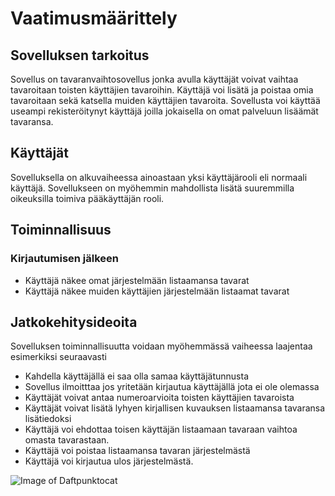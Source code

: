 # Vaatimusmäärittely
## Sovelluksen tarkoitus

Sovellus on tavaranvaihtosovellus jonka avulla käyttäjät voivat vaihtaa tavaroitaan toisten käyttäjien tavaroihin. Käyttäjä voi lisätä ja poistaa omia tavaroitaan sekä katsella muiden käyttäjien tavaroita. Sovellusta voi käyttää useampi rekisteröitynyt käyttäjä joilla jokaisella on omat palveluun lisäämät tavaransa.

## Käyttäjät
Sovelluksella on alkuvaiheessa ainoastaan yksi käyttäjärooli eli normaali käyttäjä. Sovellukseen on myöhemmin mahdollista lisätä suuremmilla oikeuksilla toimiva pääkäyttäjän rooli.

## Toiminnallisuus

### Kirjautumisen jälkeen
- Käyttäjä näkee omat järjestelmään listaamansa tavarat
- Käyttäjä näkee muiden käyttäjien järjestelmään listaamat tavarat

## Jatkokehitysideoita
Sovelluksen toiminnallisuutta voidaan myöhemmässä vaiheessa laajentaa esimerkiksi seuraavasti
- Kahdella käyttäjällä ei saa olla samaa käyttäjätunnusta
- Sovellus ilmoitttaa jos yritetään kirjautua käyttäjällä jota ei ole olemassa
- Käyttäjät voivat antaa numeroarvioita toisten käyttäjien tavaroista
- Käyttäjät voivat lisätä lyhyen kirjallisen kuvauksen listaamansa tavaransa lisätiedoksi
- Käyttäjä voi ehdottaa toisen käyttäjän listaamaan tavaraan vaihtoa omasta tavarastaan.
- Käyttäjä voi poistaa listaamansa tavaran järjestelmästä
- Käyttäjä voi kirjautua ulos järjestelmästä.

![Image of Daftpunktocat](https://octodex.github.com/images/daftpunktocat-guy.gif)

